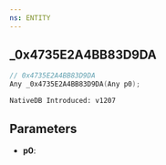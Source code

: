 ```yaml
---
ns: ENTITY
---
```

## _0x4735E2A4BB83D9DA

```c
// 0x4735E2A4BB83D9DA
Any _0x4735E2A4BB83D9DA(Any p0);
```

```
NativeDB Introduced: v1207
```

## Parameters
* **p0**:
